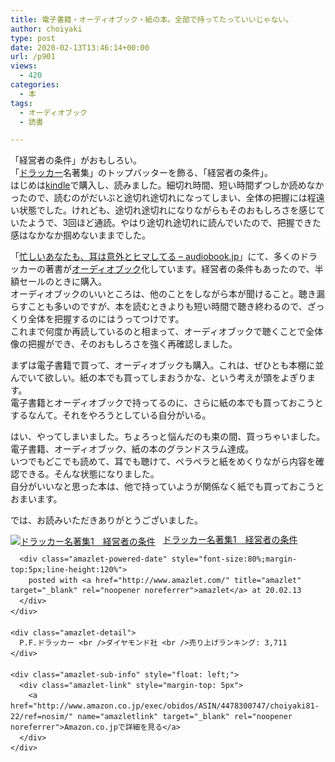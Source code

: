 ```yaml
---
title: 電子書籍・オーディオブック・紙の本。全部で持ってたっていいじゃない。
author: choiyaki
type: post
date: 2020-02-13T13:46:14+00:00
url: /p901
views:
  - 420
categories:
  - 本
tags:
  - オーディオブック
  - 読書

---
```

「経営者の条件」がおもしろい。  
「[ドラッカー][1]名著集」のトップバッターを飾る、「経営者の条件」。  
はじめは[kindle][2]で購入し、読みました。細切れ時間、短い時間ずつしか読めなかったので、読むのがだいぶと途切れ途切れになってしまい、全体の把握には程遠い状態でした。けれども、途切れ途切れになりながらもそのおもしろさを感じていたようで、3回ほど通読。やはり途切れ途切れに読んでいたので、把握できた感はなかなか掴めないままでした。

「[忙しいあなたも、耳は意外とヒマしてる &#8211; audiobook.jp][3]」にて、多くのドラッカーの著書が[オーディオブック][4]化しています。経営者の条件もあったので、半額セールのときに購入。  
オーディオブックのいいところは、他のことをしながら本が聞けること。聴き漏らすことも多いのですが、本を読むときよりも短い時間で聴き終わるので、ざっくり全体を把握するのにはうってつけです。  
これまで何度か再読しているのと相まって、オーディオブックで聴くことで全体像の把握ができ、そのおもしろさを強く再確認しました。

まずは電子書籍で買って、オーディオブックも購入。これは、ぜひとも本棚に並んでいて欲しい。紙の本でも買ってしまおうかな、という考えが頭をよぎります。  
電子書籍とオーディオブックで持ってるのに、さらに紙の本でも買っておこうとするなんて。それをやろうとしている自分がいる。

はい、やってしまいました。ちょろっと悩んだのも束の間、買っちゃいました。電子書籍、オーディオブック、紙の本のグランドスラム達成。  
いつでもどこでも読めて、耳でも聴けて、ペラペラと紙をめくりながら内容を確認できる。そんな状態になりました。  
自分がいいなと思った本は、他で持っていようが関係なく紙でも買っておこうとおまいます。

では、お読みいただきありがとうございました。

<div class="amazlet-box" style="margin-bottom:0px;">
  <div class="amazlet-image" style="float:left;margin:0px 12px 1px 0px;">
    <a href="http://www.amazon.co.jp/exec/obidos/ASIN/4478300747/choiyaki81-22/ref=nosim/" name="amazletlink" target="_blank" rel="noopener noreferrer"><img src="https://i2.wp.com/images-fe.ssl-images-amazon.com/images/I/41AqZPNMbeL._SL160_.jpg?w=660&#038;ssl=1" alt="ドラッカー名著集1　経営者の条件" style="border: none;" data-recalc-dims="1" /></a>
  </div>
  
  <div class="amazlet-info" style="line-height:120%; margin-bottom: 10px">
    <div class="amazlet-name" style="margin-bottom:10px;line-height:120%">
      <a href="http://www.amazon.co.jp/exec/obidos/ASIN/4478300747/choiyaki81-22/ref=nosim/" name="amazletlink" target="_blank" rel="noopener noreferrer">ドラッカー名著集1　経営者の条件</a></p> 
      
      <div class="amazlet-powered-date" style="font-size:80%;margin-top:5px;line-height:120%">
        posted with <a href="http://www.amazlet.com/" title="amazlet" target="_blank" rel="noopener noreferrer">amazlet</a> at 20.02.13
      </div>
    </div>
    
    <div class="amazlet-detail">
      P.F.ドラッカー <br />ダイヤモンド社 <br />売り上げランキング: 3,711
    </div>
    
    <div class="amazlet-sub-info" style="float: left;">
      <div class="amazlet-link" style="margin-top: 5px">
        <a href="http://www.amazon.co.jp/exec/obidos/ASIN/4478300747/choiyaki81-22/ref=nosim/" name="amazletlink" target="_blank" rel="noopener noreferrer">Amazon.co.jpで詳細を見る</a>
      </div>
    </div>
  </div>
  
  <div class="amazlet-footer" style="clear: left">
  </div>
</div>

 [1]: https://scrapbox.io/choiyaki-hondana/%E3%83%89%E3%83%A9%E3%83%83%E3%82%AB%E3%83%BC
 [2]: https://scrapbox.io/choiyaki-hondana/kindle
 [3]: https://audiobook.jp/
 [4]: https://scrapbox.io/choiyaki-hondana/%E3%82%AA%E3%83%BC%E3%83%87%E3%82%A3%E3%82%AA%E3%83%96%E3%83%83%E3%82%AF